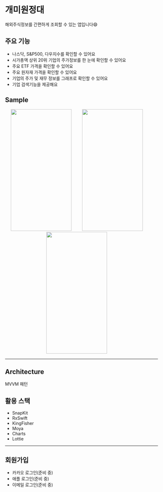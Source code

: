 # 개미원정대
해외주식정보를 간편하게 조회할 수 있는 앱입니다😄

## 주요 기능
* 나스닥, S&P500, 다우지수를 확인할 수 있어요
* 시가총액 상위 20위 기업의 주가정보를 한 눈에 확인할 수 있어요
* 주요 ETF 가격을 확인할 수 있어요
* 주요 원자재 가격을 확인할 수 있어요
* 기업의 주가 및 재무 정보를 그래프로 확인할 수 있어요
* 기업 검색기능을 제공해요

## Sample
<p align="center">
<img src="https://user-images.githubusercontent.com/79982120/199152094-ace01ac2-dd4a-4f91-885b-528feb97057d.png" width="200" height="400"/>
&nbsp; &nbsp; &nbsp; &nbsp;
<img src="https://user-images.githubusercontent.com/79982120/199156376-6ed5af6b-fb3d-45d1-9bfc-aa392971fd17.gif" width="200" height="400"/>
&nbsp; &nbsp; &nbsp; &nbsp;
<img src="https://user-images.githubusercontent.com/79982120/199153547-1e4c0413-37e4-4b42-8bb1-50eff2cbbb2f.png" width="200" height="400"/>
&nbsp; &nbsp; &nbsp; &nbsp;
</p>

---
## Architecture
MVVM 패턴

## 활용 스택
* SnapKit
* RxSwift
* KingFisher
* Moya
* Charts
* Lottie

---
## 회원가입

- 카카오 로그인(준비 중)
- 애플 로그인(준비 중)
- 이메일 로그인(준비 중)
